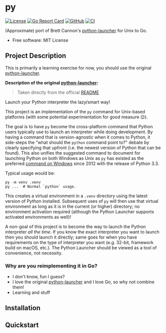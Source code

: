 # py

[![License](https://img.shields.io/github/license/FollowTheProcess/py)](https://github.com/FollowTheProcess/py)
[![Go Report Card](https://goreportcard.com/badge/github.com/FollowTheProcess/py)](https://goreportcard.com/report/github.com/FollowTheProcess/py)
[![GitHub](https://img.shields.io/github/v/release/FollowTheProcess/py?logo=github&sort=semver)](https://github.com/FollowTheProcess/py)
[![CI](https://github.com/FollowTheProcess/py/workflows/CI/badge.svg)](https://github.com/FollowTheProcess/py/actions?query=workflow%3ACI)

 (Approximate) port of Brett Cannon's [python-launcher] for Unix to Go.

* Free software: MIT License

## Project Description

This is primarily a learning exercise for now, you should use the original [python-launcher].

**Description of the original [python-launcher]:**

> Taken directly from the official [README]

Launch your Python interpreter the lazy/smart way!

This project is an implementation of the `py` command for Unix-based platforms
(with some potential experimentation for good measure 😉).

The goal is to have `py` become the cross-platform command that Python users
typically use to launch an interpreter while doing development. By having a
command that is version-agnostic when it comes to Python, it side-steps
the "what should the `python` command point to?" debate by clearly specifying
that upfront (i.e. the newest version of Python that can be found). This also
unifies the suggested command to document for launching Python on both Windows
as Unix as `py` has existed as the preferred
[command on Windows](https://docs.python.org/3/using/windows.html#launcher)
since 2012 with the release of Python 3.3.

Typical usage would be:

``` shell
py -m venv .venv
py ...  # Normal `python` usage.
```

This creates a virtual environment in a `.venv` directory using the latest
version of Python installed. Subsequent uses of `py` will then use that virtual
environment as long as it is in the current (or higher) directory; no
environment activation required (although the Python Launcher supports activated
environments as well)!

A non-goal of this project is to become the way to launch the Python
interpreter _all the time_. If you know the exact interpreter you want to launch
then you should launch it directly; same goes for when you have
requirements on the type of interpreter you want (e.g. 32-bit, framework build
on macOS, etc.). The Python Launcher should be viewed as a tool of convenience,
not necessity.

### Why are you reimplementing it in Go?

* I don't know, fun I guess?
* I love the original [python-launcher] and I love Go, so why not combine them!
* Learning and stuff

## Installation

## Quickstart

[python-launcher]: https://github.com/brettcannon/python-launcher
[README]: https://github.com/brettcannon/python-launcher/blob/main/README.md
